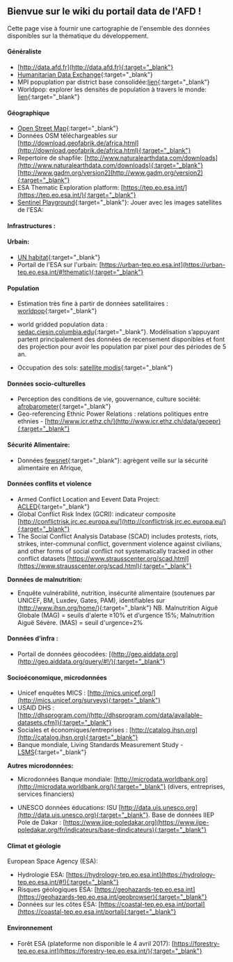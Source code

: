 
## Bienvue sur le wiki du portail data de l'AFD !
Cette page vise à fournir une cartographie de l'ensemble des données disponibles sur la thématique du développement.

#### Généraliste
- [http://data.afd.fr](http://data.afd.fr){:target="_blank"}
- [Humanitarian Data Exchange](https://data.humdata.org/){:target="_blank"}
- MPI popuplation par district base consolidée:[lien](http://www.ophi.org.uk/multidimensional-poverty-index/mpi-2015/mpi-data/){:target="_blank"}
- Worldpop: explorer les densités de population à travers le monde: [lien](http://maps.worldpop.org.uk/){:target="_blank"}


#### Géographique
- [Open Street Map](http://www.openstreetmap.org/){:target="_blank"}
- Données OSM téléchargeables sur [http://download.geofabrik.de/africa.html](http://download.geofabrik.de/africa.html){:target="_blank"}
- Repertoire de shapfile: [http://www.naturalearthdata.com/downloads](http://www.naturalearthdata.com/downloads){:target="_blank"} [http://www.gadm.org/version2](http://www.gadm.org/version2){:target="_blank"}
- ESA Thematic Exploration platform: [https://tep.eo.esa.int/](https://tep.eo.esa.int/){:target="_blank"}
- [Sentinel Playground](http://apps.sentinel-hub.com/sentinel-playground/){:target="_blank"}: Jouer avec les images satellites de l'ESA: 


#### Infrastructures : 

#### Urbain:
- [UN habitat](http://urbandata.unhabitat.org/){:target="_blank"}
- Portail de l'ESA sur l'urbain: [https://urban-tep.eo.esa.int](https://urban-tep.eo.esa.int/#!thematic){:target="_blank"}

#### Population
- Estimation très fine à partir de données satellitaires : [worldpop](http://www.worldpop.org.uk){:target="_blank"}
- world gridded population data : [sedac.ciesin.columbia.edu](http://sedac.ciesin.columbia.edu/data/collection/gpw-v4){:target="_blank"}. Modélisation s’appuyant partent principalement des données de recensement disponibles et font des projection pour avoir les population par pixel pour des périodes de 5 an.

- Occupation des sols: [satellite modis](https://modis.gsfc.nasa.gov/data/dataprod/mod12.php){:target="_blank"}

#### Données socio-culturelles
- Perception des conditions de vie, gouvernance, culture société: [afrobarometer](http://www.afrobarometer.org/fr/pays/){:target="_blank"}
- Geo-referencing Ethnic Power Relations : relations politiques entre ethnies - [http://www.icr.ethz.ch/](http://www.icr.ethz.ch/data/geoepr){:target="_blank"}

#### Sécurité Alimentaire:
- Données [fewsnet](http://api.tiles.mapbox.com/v3/gfdrr-labs.map-44bl16ot,fews-net.sahel-fewsnet-foodsecurity-apriljune-2012/mm/zoompan,tooltips,legend,bwdetect.html#5/20.006412000431233/0.14257812500001207){:target="_blank"}: agrègent veille sur la sécurité alimentaire en Afrique, 

#### Données conflits et violence
- Armed Conflict Location and Eevent Data Project: [ACLED](http://www.acleddata.com/){:target="_blank"}
- Global Conflict Risk Index (GCRI): indicateur composite [http://conflictrisk.jrc.ec.europa.eu/](http://conflictrisk.jrc.ec.europa.eu/){:target="_blank"}
- The Social Conflict Analysis Database (SCAD) includes protests, riots, strikes, inter-communal conflict, government violence against civilians, and other forms of social conflict not systematically tracked in other conflict datasets [https://www.strausscenter.org/scad.html](https://www.strausscenter.org/scad.html){:target="_blank"}

**Données de malnutrition:** 
- Enquête vulnérabilité, nutrition, insécurité alimentaire (soutenues par UNICEF, BM, Luxdev, Gates, PAM), identifiables sur (http://www.ihsn.org/home/){:target="_blank"}
NB. Malnutrition Aiguë Globale (MAG) = seuils d'alerte ≥10% et d’urgence 15%; Malnutrition Aiguë Sévère. (MAS) = seuil d'urgence=2%

#### Données d’infra : 
- Portail de données géocodées: [(http://geo.aiddata.org](http://geo.aiddata.org/query/#!/){:target="_blank"}
 
#### Socioéconomique, microdonnées
- Unicef enquêtes MICS : [http://mics.unicef.org/](http://mics.unicef.org/surveys){:target="_blank"}
- USAID DHS : [http://dhsprogram.com/(http://dhsprogram.com/data/available-datasets.cfm]){:target="_blank"}
- Sociales et économiques/entreprises : [http://catalog.ihsn.org](http://catalog.ihsn.org){:target="_blank"}
- Banque mondiale, Living Standards Measurement Study - [LSMS](http://go.worldbank.org/XP4GRPITV0){:target="_blank"}

**Autres microdonnées:**
- Microdonnées Banque mondiale: [http://microdata.worldbank.org](http://microdata.worldbank.org/){:target="_blank"} (divers, entreprises, services financiers)

- UNESCO données éducations: ISU [http://data.uis.unesco.org](http://data.uis.unesco.org){:target="_blank"}. Base de données IIEP Pole de Dakar : [https://www.iipe-poledakar.org](https://www.iipe-poledakar.org/fr/indicateurs/base-dindicateurs){:target="_blank"}

#### Climat et géologie
European Space Agency (ESA):
- Hydrologie ESA: [https://hydrology-tep.eo.esa.int](https://hydrology-tep.eo.esa.int/#!){:target="_blank"}
- Risques géologiques ESA: [https://geohazards-tep.eo.esa.int](https://geohazards-tep.eo.esa.int/geobrowser){:target="_blank"}
- Données sur les côtes ESA: [https://coastal-tep.eo.esa.int/portal](https://coastal-tep.eo.esa.int/portal){:target="_blank"}

#### Environnement
- Forêt ESA (plateforme non disponible le 4 avril 2017): [https://forestry-tep.eo.esa.int](https://forestry-tep.eo.esa.int/){:target="_blank"}
